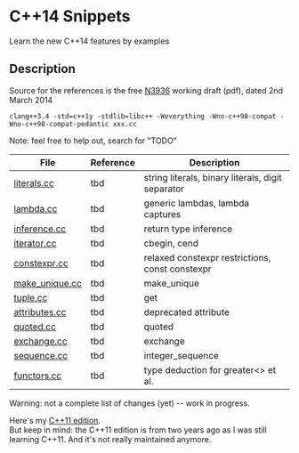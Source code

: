 C++14 Snippets
==============

Learn the new C++14 features by examples


Description
-----------

Source for the references is the free [N3936](https://raw.githubusercontent.com/cplusplus/draft/ab1e49a22e78386e263e787cd1e705f9c81e951f/papers/N3936.pdf) working draft (pdf), dated 2nd March 2014

    clang++3.4 -std=c++1y -stdlib=libc++ -Weverything -Wno-c++98-compat -Wno-c++98-compat-pedantic xxx.cc

Note: feel free to help out, search for "TODO"


|                    File                 |       Reference       |                                Description                           |
| --------------------------------------- | --------------------- | -------------------------------------------------------------------- |
| [literals.cc](literals.cc)              |          tbd          | string literals, binary literals, digit separator                    |
| [lambda.cc](lambda.cc)                  |          tbd          | generic lambdas, lambda captures                                     |
| [inference.cc](inference.cc)            |          tbd          | return type inference                                                |
| [iterator.cc](iterator.cc)              |          tbd          | cbegin, cend                                                         |
| [constexpr.cc](constexpr.cc)            |          tbd          | relaxed constexpr restrictions, const constexpr                      |
| [make_unique.cc](make_unique.cc)        |          tbd          | make\_unique                                                         |
| [tuple.cc](tuple.cc)                    |          tbd          | get<T>                                                               |
| [attributes.cc](attributes.cc)          |          tbd          | deprecated attribute                                                 |
| [quoted.cc](quoted.cc)                  |          tbd          | quoted                                                               |
| [exchange.cc](exchange.cc)              |          tbd          | exchange                                                             |
| [sequence.cc](sequence.cc)              |          tbd          | integer\_sequence                                                    |
| [functors.cc](functors.cc)              |          tbd          | type deduction for greater<> et al.                                  |

Warning: not a complete list of changes (yet) -- work in progress.

Here's my [C++11 edition](https://github.com/daniel-j-h/cpp11-snippets).  
But keep in mind: the C++11 edition is from two years ago as I was still learning C++11. And it's not really maintained anymore.
